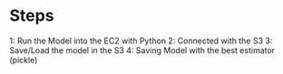 # Steps

1: Run the Model into the EC2 with Python
2: Connected with the S3
3: Save/Load the model in the S3
4: Saving Model with the best estimator (pickle)
